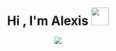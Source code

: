 <h1 align="center">Hi , I'm Alexis <img src="https://media.giphy.com/media/DS89v1NqpzCqA/giphy.gif" width="40"></h1>

<p align="center">
  <a href="https://github.com/DenverCoder1/readme-typing-svg"><img src="https://readme-typing-svg.herokuapp.com?font=Time+New+Roman&color=%23C8BE25&size=25&center=true&vCenter=true&width=600&height=100&lines=Machine+Learning+Engineer;@compasslabs.ai;Always+learning+new+things"></a>
</p>
